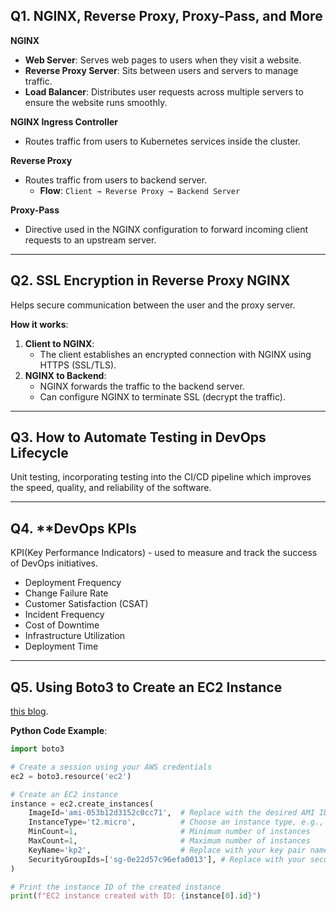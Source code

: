 ## Q1. NGINX, Reverse Proxy, Proxy-Pass, and More

**NGINX**
- **Web Server**: Serves web pages to users when they visit a website.
- **Reverse Proxy Server**: Sits between users and servers to manage traffic.
- **Load Balancer**: Distributes user requests across multiple servers to ensure the website runs smoothly.

**NGINX Ingress Controller**
- Routes traffic from users to Kubernetes services inside the cluster.

**Reverse Proxy**
- Routes traffic from users to backend server.
  - **Flow**: `Client → Reverse Proxy → Backend Server`

**Proxy-Pass**
- Directive used in the NGINX configuration to forward incoming client requests to an upstream server.

---

## Q2. **SSL Encryption in Reverse Proxy NGINX**

Helps secure communication between the user and the proxy server.

**How it works**:
1. **Client to NGINX**: 
   - The client establishes an encrypted connection with NGINX using HTTPS (SSL/TLS).
2. **NGINX to Backend**: 
   - NGINX forwards the traffic to the backend server.
   - Can configure NGINX to terminate SSL (decrypt the traffic).

---

## Q3. **How to Automate Testing in DevOps Lifecycle**

Unit testing, incorporating testing into the CI/CD pipeline which improves the speed, quality, and reliability of the software.

---

## Q4. **DevOps KPIs 
KPI(Key Performance Indicators) - used to measure and track the success of DevOps initiatives.
- Deployment Frequency
- Change Failure Rate
- Customer Satisfaction (CSAT)
- Incident Frequency
- Cost of Downtime
- Infrastructure Utilization
- Deployment Time

---

## Q5. **Using Boto3 to Create an EC2 Instance**

[this blog](https://blog.knoldus.com/how-to-create-ec2-instance-using-python3-with-boto3/).

**Python Code Example**:
```python
import boto3

# Create a session using your AWS credentials
ec2 = boto3.resource('ec2')

# Create an EC2 instance
instance = ec2.create_instances(
    ImageId='ami-053b12d3152c0cc71',  # Replace with the desired AMI ID
    InstanceType='t2.micro',          # Choose an instance type, e.g., 't2.micro'
    MinCount=1,                       # Minimum number of instances
    MaxCount=1,                       # Maximum number of instances
    KeyName='kp2',                    # Replace with your key pair name
    SecurityGroupIds=['sg-0e22d57c96efa0013'], # Replace with your security group ID
)

# Print the instance ID of the created instance
print(f"EC2 instance created with ID: {instance[0].id}")
